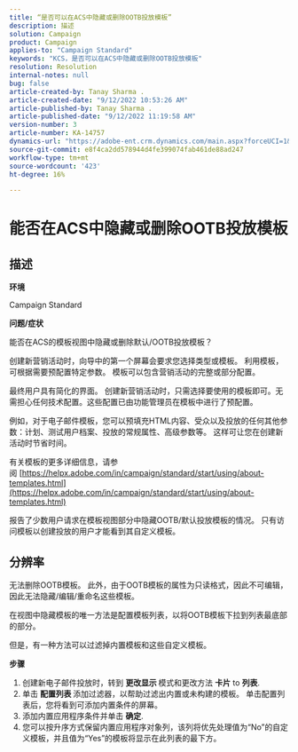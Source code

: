 ```yaml
---
title: “是否可以在ACS中隐藏或删除OOTB投放模板”
description: 描述
solution: Campaign
product: Campaign
applies-to: "Campaign Standard"
keywords: "KCS，是否可以在ACS中隐藏或删除OOTB投放模板"
resolution: Resolution
internal-notes: null
bug: false
article-created-by: Tanay Sharma .
article-created-date: "9/12/2022 10:53:26 AM"
article-published-by: Tanay Sharma .
article-published-date: "9/12/2022 11:19:58 AM"
version-number: 3
article-number: KA-14757
dynamics-url: "https://adobe-ent.crm.dynamics.com/main.aspx?forceUCI=1&pagetype=entityrecord&etn=knowledgearticle&id=2a24841c-8932-ed11-9db1-002248086735"
source-git-commit: e8f4ca2dd578944d4fe399074fab461de88ad247
workflow-type: tm+mt
source-wordcount: '423'
ht-degree: 16%

---
```


# 能否在ACS中隐藏或删除OOTB投放模板

## 描述


<b>环境</b>

Campaign Standard



<b>问题/症状</b>

能否在ACS的模板视图中隐藏或删除默认/OOTB投放模板？



创建新营销活动时，向导中的第一个屏幕会要求您选择类型或模板。 利用模板，可根据需要预配置特定参数。 模板可以包含营销活动的完整或部分配置。

最终用户具有简化的界面。 创建新营销活动时，只需选择要使用的模板即可。无需担心任何技术配置。这些配置已由功能管理员在模板中进行了预配置。

例如，对于电子邮件模板，您可以预填充HTML内容、受众以及投放的任何其他参数：计划、测试用户档案、投放的常规属性、高级参数等。 这样可让您在创建新活动时节省时间。

有关模板的更多详细信息，请参阅 [https://helpx.adobe.com/in/campaign/standard/start/using/about-templates.html](https://helpx.adobe.com/in/campaign/standard/start/using/about-templates.html)

报告了少数用户请求在模板视图部分中隐藏OOTB/默认投放模板的情况。 只有访问模板以创建投放的用户才能看到其自定义模板。






## 分辨率


无法删除OOTB模板。 此外，由于OOTB模板的属性为只读格式，因此不可编辑，因此无法隐藏/编辑/重命名这些模板。

在视图中隐藏模板的唯一方法是配置模板列表，以将OOTB模板下拉到列表最底部的部分。

但是，有一种方法可以过滤掉内置模板和这些自定义模板。

<b>步骤</b>

1. 创建新电子邮件投放时，转到 <b>更改显示 </b>模式和更改方法 <b>卡片</b> to <b>列表</b>.
2. 单击 <b>配置列表 </b>添加过滤器，以帮助过滤出内置或未构建的模板。 单击配置列表后，您将看到可添加内置条件的屏幕。
3. 添加内置应用程序条件并单击 <b>确定</b>.
4. 您可以按升序方式保留内置应用程序对象列，该列将优先处理值为“No”的自定义模板，并且值为“Yes”的模板将显示在此列表的最下方。

